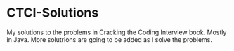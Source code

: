 # CTCI-Solutions
My solutions to the problems in Cracking the Coding Interview book. Mostly in Java. More solutrions are going to be added as I solve the problems.
